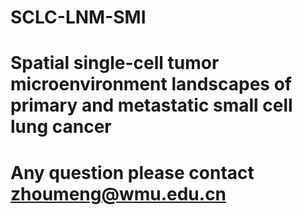 # SCLC-LNM-SMI

# Spatial single-cell tumor microenvironment landscapes of primary and metastatic small cell lung cancer



# Any question please contact zhoumeng@wmu.edu.cn
